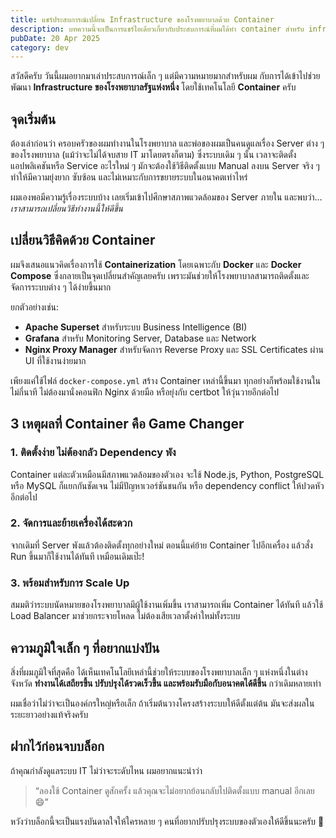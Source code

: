 ```yaml
---
title: แชร์ประสบการณ์เปลี่ยน Infrastructure ของโรงพยาบาลด้วย Container
description: บทความนี้จะเป็นการแชร์ไอเดียวเกี่ยวกับประสบการณ์ที่ผมได้ทำ container สำหรับ infrastructure ของโรงพยาบาลแห่งนึง
pubDate: 20 Apr 2025
category: dev
---
```

สวัสดีครับ วันนี้ผมอยากมาเล่าประสบการณ์เล็ก ๆ แต่มีความหมายมากสำหรับผม กับการได้เข้าไปช่วยพัฒนา **Infrastructure ของโรงพยาบาลรัฐแห่งหนึ่ง** โดยใช้เทคโนโลยี **Container** ครับ

## จุดเริ่มต้น

ต้องเล่าก่อนว่า ครอบครัวของผมทำงานในโรงพยาบาล และพ่อของผมเป็นคนดูแลเรื่อง Server ต่าง ๆ ของโรงพยาบาล (แม้ว่าจะไม่ได้จบสาย IT มาโดยตรงก็ตาม) ซึ่งระบบเดิม ๆ นั้น เวลาจะติดตั้งแอปพลิเคชันหรือ Service อะไรใหม่ ๆ มักจะต้องใช้วิธีติดตั้งแบบ Manual ลงบน Server จริง ๆ ทำให้มีความยุ่งยาก ซับซ้อน และไม่เหมาะกับการขยายระบบในอนาคตเท่าไหร่

ผมเองพอมีความรู้เรื่องระบบบ้าง เลยเริ่มเข้าไปศึกษาสภาพแวดล้อมของ Server ภายใน และพบว่า… _เราสามารถเปลี่ยนวิธีทำงานนี้ให้ดีขึ้น_

## เปลี่ยนวิธีคิดด้วย Container

ผมจึงเสนอแนวคิดเรื่องการใช้ **Containerization** โดยเฉพาะกับ **Docker** และ **Docker Compose** ซึ่งกลายเป็นจุดเปลี่ยนสำคัญเลยครับ เพราะมันช่วยให้โรงพยาบาลสามารถติดตั้งและจัดการระบบต่าง ๆ ได้ง่ายขึ้นมาก

ยกตัวอย่างเช่น:

- **Apache Superset** สำหรับระบบ Business Intelligence (BI)
- **Grafana** สำหรับ Monitoring Server, Database และ Network
- **Nginx Proxy Manager** สำหรับจัดการ Reverse Proxy และ SSL Certificates ผ่าน UI ที่ใช้งานง่ายมาก

เพียงแค่ใช้ไฟล์ `docker-compose.yml` สร้าง Container เหล่านี้ขึ้นมา ทุกอย่างก็พร้อมใช้งานในไม่กี่นาที ไม่ต้องมานั่งคอนฟิก Nginx ด้วยมือ หรือยุ่งกับ certbot ให้วุ่นวายอีกต่อไป

## 3 เหตุผลที่ Container คือ Game Changer

### 1. **ติดตั้งง่าย ไม่ต้องกลัว Dependency พัง**

Container แต่ละตัวเหมือนมีสภาพแวดล้อมของตัวเอง จะใช้ Node.js, Python, PostgreSQL หรือ MySQL ก็แยกกันชัดเจน ไม่มีปัญหาเวอร์ชันชนกัน หรือ dependency conflict ให้ปวดหัวอีกต่อไป

### 2. **จัดการและย้ายเครื่องได้สะดวก**

จากเดิมที่ Server พังแล้วต้องติดตั้งทุกอย่างใหม่ ตอนนี้แค่ย้าย Container ไปอีกเครื่อง แล้วสั่ง Run ขึ้นมาก็ใช้งานได้ทันที เหมือนเดิมเป๊ะ!

### 3. **พร้อมสำหรับการ Scale Up**

สมมติว่าระบบนัดหมายของโรงพยาบาลมีผู้ใช้งานเพิ่มขึ้น เราสามารถเพิ่ม Container ได้ทันที แล้วใช้ Load Balancer มาช่วยกระจายโหลด ไม่ต้องเสียเวลาตั้งค่าใหม่ทั้งระบบ

## ความภูมิใจเล็ก ๆ ที่อยากแบ่งปัน

สิ่งที่ผมภูมิใจที่สุดคือ ได้เห็นเทคโนโลยีเหล่านี้ช่วยให้ระบบของโรงพยาบาลเล็ก ๆ แห่งหนึ่งในต่างจังหวัด **ทำงานได้เสถียรขึ้น ปรับปรุงได้รวดเร็วขึ้น และพร้อมรับมือกับอนาคตได้ดีขึ้น** กว่าเดิมหลายเท่า

ผมเชื่อว่าไม่ว่าจะเป็นองค์กรใหญ่หรือเล็ก ถ้าเริ่มต้นวางโครงสร้างระบบให้ดีตั้งแต่ต้น มันจะส่งผลในระยะยาวอย่างแท้จริงครับ

## ฝากไว้ก่อนจบบล็อก

ถ้าคุณกำลังดูแลระบบ IT ไม่ว่าจะระดับไหน ผมอยากแนะนำว่า

> “ลองใช้ Container ดูสักครั้ง แล้วคุณจะไม่อยากย้อนกลับไปติดตั้งแบบ manual อีกเลย 😄”

หวังว่าบล็อกนี้จะเป็นแรงบันดาลใจให้ใครหลาย ๆ คนที่อยากปรับปรุงระบบของตัวเองให้ดีขึ้นนะครับ 🙌

